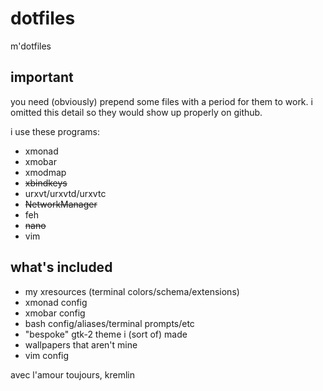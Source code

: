 dotfiles
========

m'dotfiles

important
--------
you need (obviously) prepend some files with a period for them to work. i omitted this detail so they would show up properly on github.

i use these programs:
* xmonad
* xmobar
* xmodmap
* ~~xbindkeys~~
* urxvt/urxvtd/urxvtc
* ~~NetworkManager~~
* feh
* ~~nano~~
* vim

what's included
--------
* my xresources (terminal colors/schema/extensions)
* xmonad config
* xmobar config
* bash config/aliases/terminal prompts/etc
* "bespoke" gtk-2 theme i (sort of) made
* wallpapers that aren't mine
* vim config

avec l'amour toujours,
kremlin
